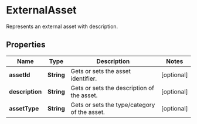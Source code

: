 

# ExternalAsset

Represents an external asset with description.

## Properties

Name | Type | Description | Notes
------------ | ------------- | ------------- | -------------
**assetId** | **String** | Gets or sets the asset identifier. |  [optional]
**description** | **String** | Gets or sets the description of the asset. |  [optional]
**assetType** | **String** | Gets or sets the type/category of the asset. |  [optional]



